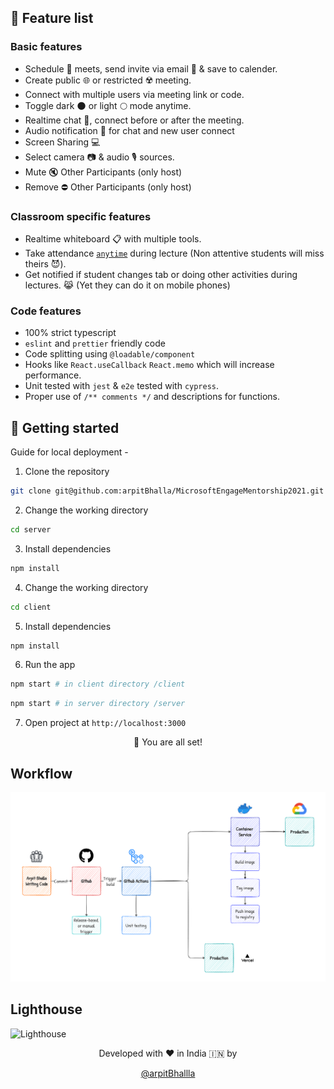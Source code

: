 ## 🧐 Feature list

### Basic features

- Schedule 📅 meets, send invite via email 📩 & save to calender.
- Create public 🌐 or restricted ☢️ meeting.
- Connect with multiple users via meeting link or code.
- Toggle dark 🌑 or light 🌕 mode anytime.
- Realtime chat 💬, connect before or after the meeting.
- Audio notification 🔔 for chat and new user connect
- Screen Sharing 💻
- Select camera 📷 & audio 🎙️ sources.
- Mute 🔇 Other Participants (only host)
- Remove ⛔ Other Participants (only host)

### Classroom specific features

- Realtime whiteboard 📋 with multiple tools.
- Take attendance <u>`anytime`</u> during lecture (Non attentive students will miss theirs 😈).
- Get notified if student changes tab or doing other activities during lectures. 😹 (Yet they can do it on mobile phones)

### Code features

- 100% strict typescript
- `eslint` and `prettier` friendly code
- Code splitting using `@loadable/component`
- Hooks like `React.useCallback` `React.memo` which will increase performance.
- Unit tested with `jest` & `e2e` tested with `cypress`.
- Proper use of `/** comments */` and descriptions for functions.

## 🚀 Getting started

Guide for local deployment -

1. Clone the repository

```bash
git clone git@github.com:arpitBhalla/MicrosoftEngageMentorship2021.git
```

2. Change the working directory

```bash
cd server
```

3. Install dependencies

```bash
npm install
```

4. Change the working directory

```bash
cd client
```

5. Install dependencies

```bash
npm install
```

6. Run the app

```bash
npm start # in client directory /client
```

```bash
npm start # in server directory /server
```

7. Open project at `http://localhost:3000`

<div align="center">

🌟 You are all set!

</div>

## Workflow

<img src='../assets/workflow.png' />

## Lighthouse

![Lighthouse](https://user-images.githubusercontent.com/55053424/125126171-51a27c80-e118-11eb-9aee-96787d5ea749.png)

<div align="center">
Developed with ❤️ in India 🇮🇳 by

[@arpitBhallla](https://github.com/arpitBhalla)

</div>
